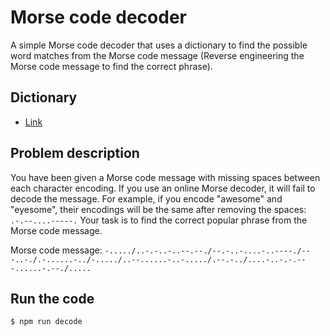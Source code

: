 # Morse code decoder

A simple Morse code decoder that uses a dictionary to find the possible word matches from the Morse code message (Reverse engineering the Morse code message to find the correct phrase).

## Dictionary

- [Link](https://raw.githubusercontent.com/dolph/dictionary/master/enable1.txt)

## Problem description

You have been given a Morse code message with missing spaces between each character encoding. If you use an online Morse decoder, it will fail to decode the message. For example, if you encode "awesome" and "eyesome", their encodings will be the same after removing the spaces: `.-.--....-----.` Your task is to find the correct popular phrase from the Morse code message.

Morse code message: `-...../..-.-..-..--.--./--.-..-....-..----./---..-./.-......-../-...../..--......-..-...../.--.-../....-..-.-.---......-.--./.....`

## Run the code

```bash
$ npm run decode
```
